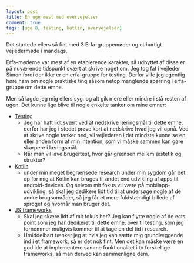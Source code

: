 ```yaml
---
layout: post
title: En uge mest med overvejelser
comment: true
tags: [uge 8, testing, kotlin, overvejelser]
---
```


Det startede ellers så fint med 3 Erfa-gruppemøder og et hurtigt vejledermøde i mandags.

Erfa-møderne var mest af en etablerende karakter, så udbyttet af disse er på nuværende tidspunkt svært at skrive noget om. 
Jeg tog fat i vejleder Simon fordi der ikke er en erfa-gruppe for testing. Derfor ville jeg egentlig høre ham om nogle praktiske ting såsom netop manglende sparring i erfa-gruppe om dette emne.

Men så lagde jeg mig ellers syg, og alt gik mere eller mindre i stå resten af ugen.
Det kunne lige blive til nogle enkelte tanker om mine emner:
  - [Testing](goals-testing)
    - Jeg har haft lidt svært ved at nedskrive læringsmål til dette emne, derfor har jeg i stedet prøve kort at nedskrive hvad jeg vil opnå. Ved at skrive nogle tanker ned, vil vejlederen i det mindste kunne se en eller anden form af min intention, som vi måske sammen kan gøre skarpere i læringsmål.
    - Når man vil lave brugertest, hvor går grænsen mellem æstetik og struktur? 
  - [Kotlin](goals-kotlin)
    - under min meget begrænsede research under min sygdom går det op for mig at Kotlin kan bruges til andet end udvikling af apps til android-devices. Og selvom mit fokus vil være på mobilapp-udvikling, så skal jeg dedikere lidt tid til at undersøge nogle af de andre brugsområder, så jeg får et mere fuldstændigt billede af sproget og hvornår man bruger det.
  - [JS frameworks](goals-jsframeworks)
    - Skal jeg skære lidt af mit fokus her? Jeg kan flytte nogle af de ects point som jeg har dedikeret til dette emne, over til testing, som jeg fornemmer muligvis kommer til at tage en del tid i research.
    - Umiddelbart tænker jeg at hvis jeg kan sætte mig grundlæggende ind i et framework, så er det nok fint. Men det kan måske være en god ide at implementere samme funktionalitet i to forskellige frameworks, så man derved kan sammenligne dem.
